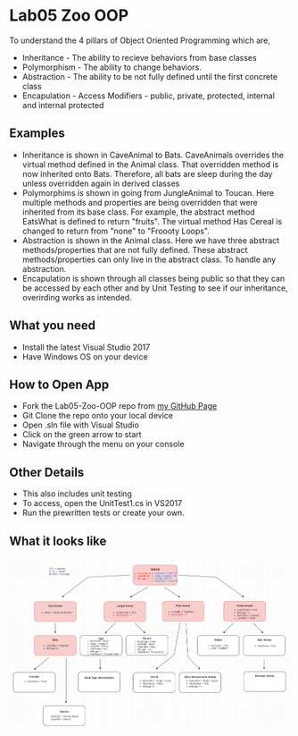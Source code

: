 # Lab05 Zoo OOP
To understand the 4 pillars of Object Oriented Programming which are,
* Inheritance - The ability to recieve behaviors from base classes 
* Polymorphism - The ability to change behaviors.
* Abstraction - The ability to be not fully defined until the first concrete class
* Encapulation - Access Modifiers - public, private, protected, internal and internal protected

## Examples
* Inheritance is shown in CaveAnimal to Bats. CaveAnimals overrides the virtual method defined in the Animal class. That overridden method is now inherited onto Bats. Therefore, all bats are sleep during the day unless overridden again in derived classes
* Polymorphims is shown in going from JungleAnimal to Toucan. Here multiple methods and properties are being overridden that were inherited from its base class. For example, the abstract method EatsWhat is defined to return "fruits". The virtual method Has Cereal is changed to return from "none" to "Froooty Loops".
* Abstraction is shown in the Animal class. Here we have three abstract methods/properties that are not fully defined. These abstract methods/properties can only live in the abstract class. To handle any abstraction.
* Encapulation is shown through all classes being public so that they can be accessed by each other and by Unit Testing to see if our inheritance, overirding works as intended.


## What you need
* Install the latest Visual Studio 2017
* Have Windows OS on your device

## How to Open App
* Fork the Lab05-Zoo-OOP repo from [my GitHub Page](https://github.com/Calamario)
* Git Clone the repo onto your local device
* Open .sln file with Visual Studio
* Click on the green arrow to start
* Navigate through the menu on your console

## Other Details
* This also includes unit testing
* To access, open the UnitTest1.cs in VS2017
* Run the prewritten tests or create your own.

## What it looks like
![unit-testing](Zoo_OOP/Lab05_Zoo_OOP/Assests//zoo_and_oop_is_ZOOP.PNG)
